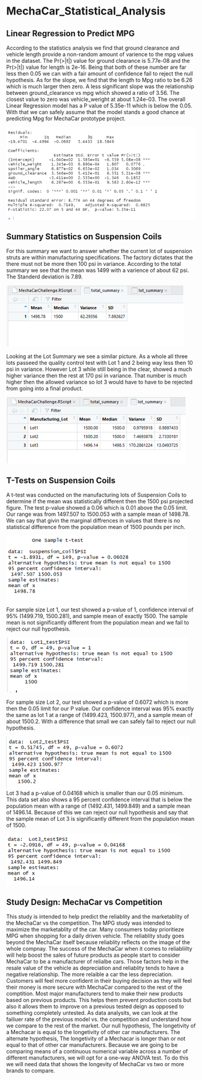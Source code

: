 # MechaCar_Statistical_Analysis

## Linear Regression to Predict MPG
According to the statistics analysis we find that ground clearance and vehicle length provide a non-random amount of varience to the mpg values in the dataset. The Pr(>|t|) value for ground clearance is 5.77e-08 and the Pr(>|t|) value for  length is 2e-16. Being that both of these number are far less then 0.05 we can with a fair amount of confidence fail to reject the null hypothesis. As for the slope, we find that the length to Mpg ratio to be 6.26 which is much larger then zero. A less significant slope was the relationship between ground_clearance vs mpg which  showed a ratio of 3.56. The closest value to zero was vehicle_weright at about 1.24e-03. The overall Linear Regression model has a P value of 5.35e-11 which is below the 0.05. With that we can safely assume that the model stands a good chance at predicting Mpg for MechaCar prototype project.  

![Linear Regression to Predict MPG](https://github.com/Hamza97anh/MechaCar_Statistical_Analysis/blob/623a8dd193dcfef882a8d4b3048700cb6d8afaa1/Images/Linear%20Regression%20to%20Predict%20MPG.PNG)

## Summary Statistics on Suspension Coils

For this summary we want to answer whether the current lot of suspension struts are within manufacturing specifications. The factory dictates that the there must not be more then 100 psi in variance. According to the total summary we see that the mean was 1499  with a varience of about 62 psi. The Standerd deviation is 7.89. 

![total_summary](https://github.com/Hamza97anh/MechaCar_Statistical_Analysis/blob/857d1b9011784c7a406db1788f5950b1b91bf3b0/Images/total_summary.PNG)

Looking at the Lot Summary we see a similar picture. As a whole all three lots passeed the quality control test with Lot 1 and 2 being way less then 10 psi in variance. However Lot 3 while still being in the clear, showed a much higher variance then the rest at 170 psi in variance. That number is much higher then the allowed variance so lot 3 would have to have to be rejected from going into a final product. 

![lot_summary](https://github.com/Hamza97anh/MechaCar_Statistical_Analysis/blob/857d1b9011784c7a406db1788f5950b1b91bf3b0/Images/lot_summary.PNG)

## T-Tests on Suspension Coils

A t-test was conducted on the manufacturing lots of Suspension Coils to determine if the mean was statistically different then the 1500 psi projected figure. The test p-value showed a 0.06 which is 0.01 above the 0.05 limit. Our range was from 1497.507 to 1500.053 with a sample mean of 1498.78. We can say that givin the marginal diffrences in values that there is no statistical difference from the population mean of 1500 pounds per inch.

![One_Sample_Test](https://github.com/Hamza97anh/MechaCar_Statistical_Analysis/blob/e08a285c691d29367c07eab235d51c2e8dac2002/Images/One_Sample_Test.PNG)

For sample size Lot 1, our test showed a p-value of 1, confidence interval of 95% (1499.719, 1500.281), and sample mean of exactly 1500. The sample mean is not significantly different from the population mean and we fail to reject our null hypothesis.

![Lot_1_Test](https://github.com/Hamza97anh/MechaCar_Statistical_Analysis/blob/e08a285c691d29367c07eab235d51c2e8dac2002/Images/Lot_1_Test.PNG)

For sample size Lot 2, our test showed a p-value of 0.6072 which is more then the 0.05 limit for our P value. Our confidence interval was 95% exactly the same as lot 1 at a range of (1499.423, 1500.977), and a sample mean of about 1500.2. With a difference that small we can safely fail to reject our null hypothesis. 

![Lot_2_Test](https://github.com/Hamza97anh/MechaCar_Statistical_Analysis/blob/e08a285c691d29367c07eab235d51c2e8dac2002/Images/Lot_2_Test.PNG)
Lot 3 had a p-value of 0.04168 which is smaller than our 0.05 minimum. This data set also shows a 95 percent confidence interval that is below the population mean with a range of (1492.431, 1499.849) and a sample mean of 1496.14. Because of this we can reject our null hypothesis and say that the sample mean of Lot 3 is significantly different from the population mean of 1500.

![Lot_3_Test](https://github.com/Hamza97anh/MechaCar_Statistical_Analysis/blob/e08a285c691d29367c07eab235d51c2e8dac2002/Images/Lot_3_Test.PNG)

## Study Design: MechaCar vs Competition

This study is intended to help predict the reliablity and the marketablity of the MechaCar vs the competition. The MPG study was intended to maximize the marketablity of the car. Many consumers today prioritieze MPG when shopping for a daily driven vehicle. The reliablity study goes beyond the MechaCar itself because reliablity reflects on the image of the whole compnay. The success of the MechaCar when it comes to reliabliilty will help boost the sales of future products as people start to consider MechaCar to be a manufacturer of relialbe cars. Those factors help in the resale value of the vehicle as depreciation and reliablity tends to have a negative relationship. The more relaible a car the less depreciation. Customers will feel more confident in their buying decision as they will feel their money is more secure with MechaCar compared to the rest of the comptition. Most major manufacturers tend to make their new products based on previous products. This helps them prevent production costs but also it allows them to improve on a previous tested deign as opposed to something completely untested. As data analysits, we can look at the failiuer rate of the previous model vs. the competition and understand how we compare to the rest of the market. Our null hypothesis, The longetivity of a Mechacar is equal to the longetivity of other car manufacturers. The alternate hypothesis, The longetivity of a Mechacar is longer than or not equal to that of other car manufacturers. Because we are going to be comparing means of a continuous numerical variable across a number of different manufacturers, we will opt for a one-way ANOVA test. To do this we will need data that shows the longevity of MechaCar vs two or more brands to compare. 

